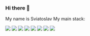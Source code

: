 ### Hi there 👋 
My name is Sviatoslav
My main stack:

<img src="https://img.shields.io/badge/Python-FFA07A?style=for-the-badge&logo=python&logoColor=black"/> <img src="https://img.shields.io/badge/C++-FFA07A?style=for-the-badge&logo=cplusplus&logoColor=black"/> <img src="https://img.shields.io/badge/SQL-FFA07A?style=for-the-badge&logo=sqlite&logoColor=black"/> <img src="https://img.shields.io/badge/NumPy-FFA07A?style=for-the-badge&logo=numpy&logoColor=black"/> <img src="https://img.shields.io/badge/Pandas-FFA07A?style=for-the-badge&logo=pandas&logoColor=black"/> <img src="https://img.shields.io/badge/TensorFlow-FFA07A?style=for-the-badge&logo=tensorflow&logoColor=black"/> <img src="https://img.shields.io/badge/PyTorch-FFA07A?style=for-the-badge&logo=pytorch&logoColor=black"/> <img src="https://img.shields.io/badge/OpenCV-FFA07A?style=for-the-badge&logo=opencv&logoColor=black"/>


<!--
**Svyatoslav-M/Svyatoslav-M** is a ✨ _special_ ✨ repository because its `README.md` (this file) appears on your GitHub profile.

Here are some ideas to get you started:

- 🔭 I’m currently working on ...
- 🌱 I’m currently learning ...
- 👯 I’m looking to collaborate on ...
- 🤔 I’m looking for help with ...
- 💬 Ask me about ...
- 📫 How to reach me: ...
- 😄 Pronouns: ...
- ⚡ Fun fact: ...
-->

